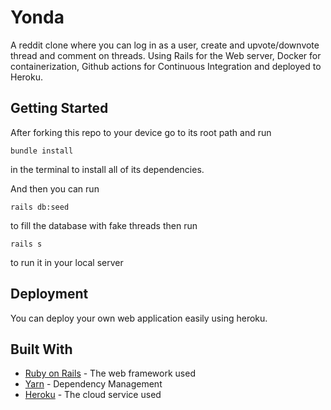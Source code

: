 # Yonda

A reddit clone where you can log in as a user, create and upvote/downvote thread and comment on threads. Using Rails for the Web server, Docker for containerization, Github actions for Continuous Integration and deployed to Heroku.      

## Getting Started

After forking this repo to your device go to its root path and run 
```
bundle install
```
in the terminal to install all of its dependencies.

And then you can run

```
rails db:seed 
```
to fill the database with fake threads then run

```
rails s
```
to run it in your local server

## Deployment

You can deploy your own web application easily using heroku.

## Built With

* [Ruby on Rails](https://rubyonrails.org/) - The web framework used
* [Yarn](https://yarnpkg.com/) - Dependency Management
* [Heroku](https://www.heroku.com/what) - The cloud service used
